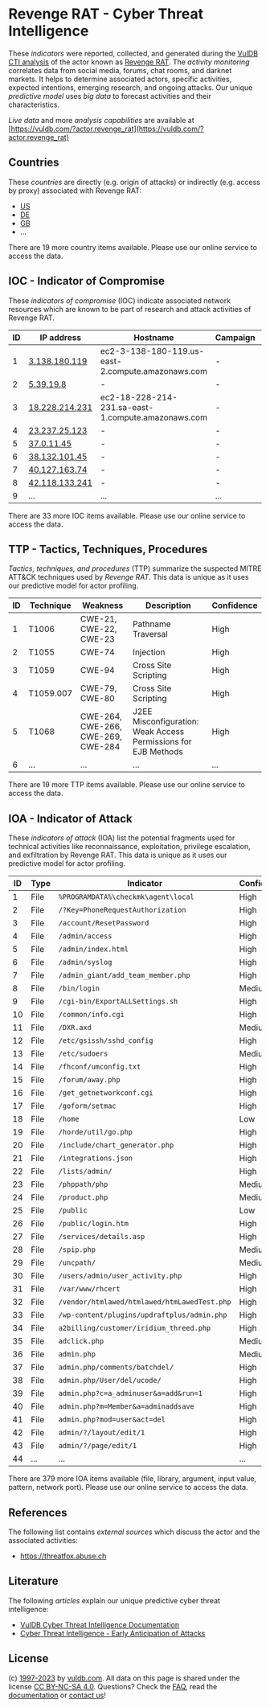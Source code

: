 # Revenge RAT - Cyber Threat Intelligence

These _indicators_ were reported, collected, and generated during the [VulDB CTI analysis](https://vuldb.com/?kb.cti) of the actor known as [Revenge RAT](https://vuldb.com/?actor.revenge_rat). The _activity monitoring_ correlates data from social media, forums, chat rooms, and darknet markets. It helps to determine associated actors, specific activities, expected intentions, emerging research, and ongoing attacks. Our unique _predictive model_ uses _big data_ to forecast activities and their characteristics.

_Live data_ and more _analysis capabilities_ are available at [https://vuldb.com/?actor.revenge_rat](https://vuldb.com/?actor.revenge_rat)

## Countries

These _countries_ are directly (e.g. origin of attacks) or indirectly (e.g. access by proxy) associated with Revenge RAT:

* [US](https://vuldb.com/?country.us)
* [DE](https://vuldb.com/?country.de)
* [GB](https://vuldb.com/?country.gb)
* ...

There are 19 more country items available. Please use our online service to access the data.

## IOC - Indicator of Compromise

These _indicators of compromise_ (IOC) indicate associated network resources which are known to be part of research and attack activities of Revenge RAT.

ID | IP address | Hostname | Campaign | Confidence
-- | ---------- | -------- | -------- | ----------
1 | [3.138.180.119](https://vuldb.com/?ip.3.138.180.119) | ec2-3-138-180-119.us-east-2.compute.amazonaws.com | - | Medium
2 | [5.39.19.8](https://vuldb.com/?ip.5.39.19.8) | - | - | High
3 | [18.228.214.231](https://vuldb.com/?ip.18.228.214.231) | ec2-18-228-214-231.sa-east-1.compute.amazonaws.com | - | Medium
4 | [23.237.25.123](https://vuldb.com/?ip.23.237.25.123) | - | - | High
5 | [37.0.11.45](https://vuldb.com/?ip.37.0.11.45) | - | - | High
6 | [38.132.101.45](https://vuldb.com/?ip.38.132.101.45) | - | - | High
7 | [40.127.163.74](https://vuldb.com/?ip.40.127.163.74) | - | - | High
8 | [42.118.133.241](https://vuldb.com/?ip.42.118.133.241) | - | - | High
9 | ... | ... | ... | ...

There are 33 more IOC items available. Please use our online service to access the data.

## TTP - Tactics, Techniques, Procedures

_Tactics, techniques, and procedures_ (TTP) summarize the suspected MITRE ATT&CK techniques used by _Revenge RAT_. This data is unique as it uses our predictive model for actor profiling.

ID | Technique | Weakness | Description | Confidence
-- | --------- | -------- | ----------- | ----------
1 | T1006 | CWE-21, CWE-22, CWE-23 | Pathname Traversal | High
2 | T1055 | CWE-74 | Injection | High
3 | T1059 | CWE-94 | Cross Site Scripting | High
4 | T1059.007 | CWE-79, CWE-80 | Cross Site Scripting | High
5 | T1068 | CWE-264, CWE-266, CWE-269, CWE-284 | J2EE Misconfiguration: Weak Access Permissions for EJB Methods | High
6 | ... | ... | ... | ...

There are 19 more TTP items available. Please use our online service to access the data.

## IOA - Indicator of Attack

These _indicators of attack_ (IOA) list the potential fragments used for technical activities like reconnaissance, exploitation, privilege escalation, and exfiltration by Revenge RAT. This data is unique as it uses our predictive model for actor profiling.

ID | Type | Indicator | Confidence
-- | ---- | --------- | ----------
1 | File | `%PROGRAMDATA%\checkmk\agent\local` | High
2 | File | `/?Key=PhoneRequestAuthorization` | High
3 | File | `/account/ResetPassword` | High
4 | File | `/admin/access` | High
5 | File | `/admin/index.html` | High
6 | File | `/admin/syslog` | High
7 | File | `/admin_giant/add_team_member.php` | High
8 | File | `/bin/login` | Medium
9 | File | `/cgi-bin/ExportALLSettings.sh` | High
10 | File | `/common/info.cgi` | High
11 | File | `/DXR.axd` | Medium
12 | File | `/etc/gsissh/sshd_config` | High
13 | File | `/etc/sudoers` | Medium
14 | File | `/fhconf/umconfig.txt` | High
15 | File | `/forum/away.php` | High
16 | File | `/get_getnetworkconf.cgi` | High
17 | File | `/goform/setmac` | High
18 | File | `/home` | Low
19 | File | `/horde/util/go.php` | High
20 | File | `/include/chart_generator.php` | High
21 | File | `/integrations.json` | High
22 | File | `/lists/admin/` | High
23 | File | `/phppath/php` | Medium
24 | File | `/product.php` | Medium
25 | File | `/public` | Low
26 | File | `/public/login.htm` | High
27 | File | `/services/details.asp` | High
28 | File | `/spip.php` | Medium
29 | File | `/uncpath/` | Medium
30 | File | `/users/admin/user_activity.php` | High
31 | File | `/var/www/rhcert` | High
32 | File | `/vendor/htmlawed/htmlawed/htmLawedTest.php` | High
33 | File | `/wp-content/plugins/updraftplus/admin.php` | High
34 | File | `a2billing/customer/iridium_threed.php` | High
35 | File | `adclick.php` | Medium
36 | File | `admin.php` | Medium
37 | File | `admin.php/comments/batchdel/` | High
38 | File | `admin.php/User/del/ucode/` | High
39 | File | `admin.php?c=a_adminuser&a=add&run=1` | High
40 | File | `admin.php?m=Member&a=adminaddsave` | High
41 | File | `admin.php?mod=user&act=del` | High
42 | File | `admin/?/layout/edit/1` | High
43 | File | `admin/?/page/edit/1` | High
44 | ... | ... | ...

There are 379 more IOA items available (file, library, argument, input value, pattern, network port). Please use our online service to access the data.

## References

The following list contains _external sources_ which discuss the actor and the associated activities:

* https://threatfox.abuse.ch

## Literature

The following _articles_ explain our unique predictive cyber threat intelligence:

* [VulDB Cyber Threat Intelligence Documentation](https://vuldb.com/?kb.cti)
* [Cyber Threat Intelligence - Early Anticipation of Attacks](https://www.scip.ch/en/?labs.20201022)

## License

(c) [1997-2023](https://vuldb.com/?kb.changelog) by [vuldb.com](https://vuldb.com/?kb.about). All data on this page is shared under the license [CC BY-NC-SA 4.0](https://creativecommons.org/licenses/by-nc-sa/4.0/). Questions? Check the [FAQ](https://vuldb.com/?kb.faq), read the [documentation](https://vuldb.com/?kb) or [contact us](https://vuldb.com/?contact)!
